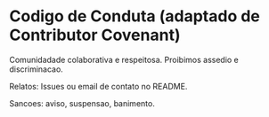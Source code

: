 # Codigo de Conduta (adaptado de Contributor Covenant)

Comunidadade colaborativa e respeitosa. Proibimos assedio e discriminacao.

Relatos: Issues ou email de contato no README.

Sancoes: aviso, suspensao, banimento.
